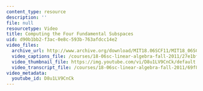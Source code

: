 ```yaml
---
content_type: resource
description: ''
file: null
resourcetype: Video
title: Computing the Four Fundamental Subspaces
uid: d90b1bb2-f3ac-0e8c-593b-763afdcc14e2
video_files:
  archive_url: http://www.archive.org/download/MIT18.06SCF11/MIT18_06SC_110526_B2_300k.mp4
  video_captions_file: /courses/18-06sc-linear-algebra-fall-2011/27e1bf89bb115c5dbed64a8f5ac1f4b0_D8u1LV9CnCk.vtt
  video_thumbnail_file: https://img.youtube.com/vi/D8u1LV9CnCk/default.jpg
  video_transcript_file: /courses/18-06sc-linear-algebra-fall-2011/69f8d92836fa1181356ea9d7f04fd816_D8u1LV9CnCk.pdf
video_metadata:
  youtube_id: D8u1LV9CnCk
---
```

